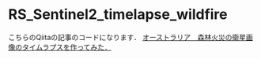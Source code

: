 # RS_Sentinel2_timelapse_wildfire

こちらのQiitaの記事のコードになります．
[オーストラリア　森林火災の衛星画像のタイムラプスを作ってみた．](https://qiita.com/nigo1973/items/cbdf7ec8cc5e66fd5e89)

